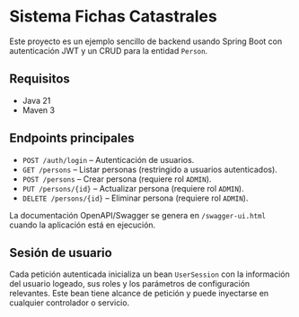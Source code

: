 # Sistema Fichas Catastrales

Este proyecto es un ejemplo sencillo de backend usando Spring Boot con autenticación JWT y un CRUD para la entidad `Person`.

## Requisitos
- Java 21
- Maven 3

## Endpoints principales
- `POST /auth/login` – Autenticación de usuarios.
- `GET /persons` – Listar personas (restringido a usuarios autenticados).
- `POST /persons` – Crear persona (requiere rol `ADMIN`).
- `PUT /persons/{id}` – Actualizar persona (requiere rol `ADMIN`).
- `DELETE /persons/{id}` – Eliminar persona (requiere rol `ADMIN`).

La documentación OpenAPI/Swagger se genera en `/swagger-ui.html` cuando la aplicación está en ejecución.

## Sesión de usuario

Cada petición autenticada inicializa un bean `UserSession` con la información del
usuario logeado, sus roles y los parámetros de configuración relevantes. Este
bean tiene alcance de petición y puede inyectarse en cualquier controlador o
servicio.
